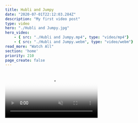 ```yaml
---
title: Hubli and Jumpy
date: "2020-07-01T22:12:03.284Z"
description: "My first video post"
type: video
hero: "./Hubli and Jumpy.jpg"
hero_video: 
    - { src: "./Hubli and Jumpy.mp4", type: "video/mp4"}
    - { src: "./Hubli and Jumpy.webm", type: "video/webm"}
read_more: "Watch All"
section: 'home'
priority: 210
page_create: false
---
```



<video poster="./Hubli and Jumpy.jpg" autoplay loop playsinline muted>
    <source src="./Hubli and Jumpy.mp4" type="video/mp4">
    <source src="./Hubli and Jumpy.webm" type="video/webm">
</video>
